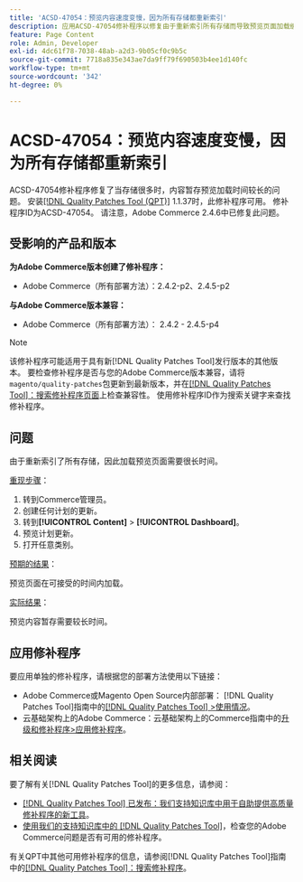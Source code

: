 ```yaml
---
title: 'ACSD-47054：预览内容速度变慢，因为所有存储都重新索引'
description: 应用ACSD-47054修补程序以修复由于重新索引所有存储而导致预览页面加载缓慢的Adobe Commerce问题。
feature: Page Content
role: Admin, Developer
exl-id: 4dc61f78-7038-48ab-a2d3-9b05cf0c9b5c
source-git-commit: 7718a835e343ae7da9ff79f690503b4ee1d140fc
workflow-type: tm+mt
source-wordcount: '342'
ht-degree: 0%

---
```


# ACSD-47054：预览内容速度变慢，因为所有存储都重新索引

ACSD-47054修补程序修复了当存储很多时，内容暂存预览加载时间较长的问题。 安装[[!DNL Quality Patches Tool (QPT)]](/help/announcements/adobe-commerce-announcements/magento-quality-patches-released-new-tool-to-self-serve-quality-patches.md) 1.1.37时，此修补程序可用。 修补程序ID为ACSD-47054。 请注意，Adobe Commerce 2.4.6中已修复此问题。

## 受影响的产品和版本

**为Adobe Commerce版本创建了修补程序：**

* Adobe Commerce（所有部署方法）：2.4.2-p2、2.4.5-p2

**与Adobe Commerce版本兼容：**

* Adobe Commerce（所有部署方法）： 2.4.2 - 2.4.5-p4

>[!NOTE]
>
>该修补程序可能适用于具有新[!DNL Quality Patches Tool]发行版本的其他版本。 要检查修补程序是否与您的Adobe Commerce版本兼容，请将`magento/quality-patches`包更新到最新版本，并在[[!DNL Quality Patches Tool]：搜索修补程序页面](https://experienceleague.adobe.com/tools/commerce-quality-patches/index.html)上检查兼容性。 使用修补程序ID作为搜索关键字来查找修补程序。

## 问题

由于重新索引了所有存储，因此加载预览页面需要很长时间。

<u>重现步骤</u>：

1. 转到Commerce管理员。
1. 创建任何计划的更新。
1. 转到&#x200B;**[!UICONTROL Content]** > **[!UICONTROL Dashboard]**。
1. 预览计划更新。
1. 打开任意类别。

<u>预期的结果</u>：

预览页面在可接受的时间内加载。

<u>实际结果</u>：

预览内容暂存需要较长时间。

## 应用修补程序

要应用单独的修补程序，请根据您的部署方法使用以下链接：

* Adobe Commerce或Magento Open Source内部部署： [!DNL Quality Patches Tool]指南中的[[!DNL Quality Patches Tool] >使用情况](https://experienceleague.adobe.com/docs/commerce-operations/tools/quality-patches-tool/usage.html)。
* 云基础架构上的Adobe Commerce：云基础架构上的Commerce指南中的[升级和修补程序>应用修补程序](https://experienceleague.adobe.com/docs/commerce-cloud-service/user-guide/develop/upgrade/apply-patches.html)。

## 相关阅读

要了解有关[!DNL Quality Patches Tool]的更多信息，请参阅：

* [[!DNL Quality Patches Tool] 已发布：我们支持知识库中用于自助提供高质量修补程序的新工具](/help/announcements/adobe-commerce-announcements/magento-quality-patches-released-new-tool-to-self-serve-quality-patches.md)。
* [使用我们的支持知识库中的 [!DNL Quality Patches Tool]](/help/support-tools/patches-available-in-qpt-tool/check-patch-for-magento-issue-with-magento-quality-patches.md)，检查您的Adobe Commerce问题是否有可用的修补程序。

有关QPT中其他可用修补程序的信息，请参阅[!DNL Quality Patches Tool]指南中的[[!DNL Quality Patches Tool]：搜索修补程序](https://experienceleague.adobe.com/tools/commerce-quality-patches/index.html)。
